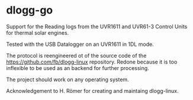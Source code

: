 # dlogg-go

Support for the Reading logs from the UVR1611 and UVR61-3 Control Units 
for thermal solar engines.

Tested with the USB Datalogger on an UVR1611 in 1DL mode.

The protocol is reengineered ot of the source code of the https://github.com/fb/dlogg-linux repository.
Redone because it is too inflexible to be used as an backend for further processing.

The project should work on any operating system.

Acknowledgement to H. Römer for creating and maintaing dlogg-linux.



